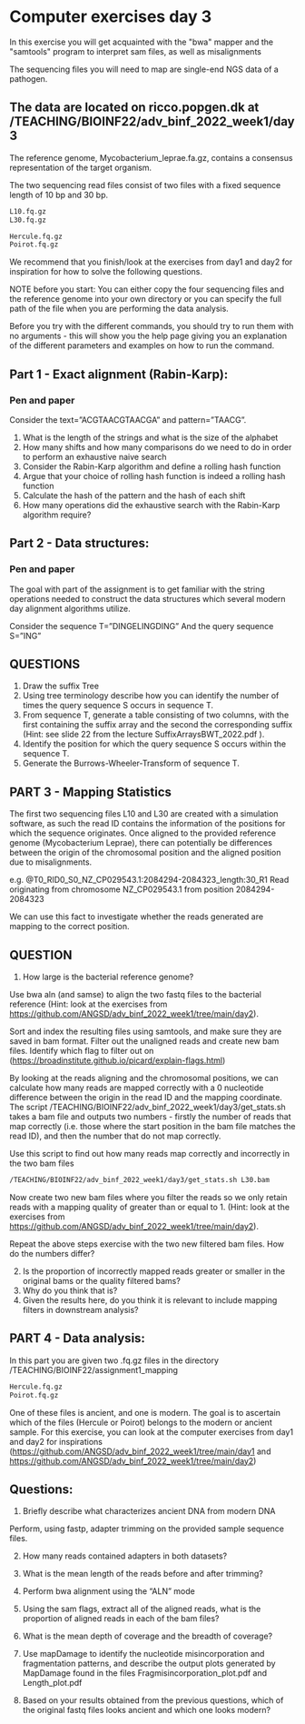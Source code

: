 # Computer exercises day 3
In this exercise you will get acquainted with the "bwa" mapper and the "samtools" program to interpret sam files, as well as misalignments

The sequencing files you will need to map are single-end NGS data of a pathogen.

## The data are located on ricco.popgen.dk at /TEACHING/BIOINF22/adv_binf_2022_week1/day3

The reference genome, Mycobacterium_leprae.fa.gz, contains a consensus representation of the target organism.

The two sequencing read files consist of two files with a fixed sequence length of 10 bp and 30 bp.

~~~bash
L10.fq.gz
L30.fq.gz
~~~

~~~bash
Hercule.fq.gz
Poirot.fq.gz
~~~

We recommend that you finish/look at the exercises from day1 and day2 for inspiration for how to solve the following questions.

NOTE before you start:
You can either copy the four sequencing files and the reference genome into your own directory or you can specify the full path of the file when you are performing the data analysis.

Before you try with the different commands, you should try to run them with no arguments - this will show you the help page giving you an explanation of the different parameters and examples on how to run the command. 

## Part 1 - Exact alignment (Rabin-Karp):
### Pen and paper
Consider the text=”ACGTAACGTAACGA” and pattern=”TAACG”.

1. What is the length of the strings and what is the size of the alphabet
2. How many shifts and how many comparisons do we need to do in order to perform an exhaustive naive search
3. Consider the Rabin-Karp algorithm and define a rolling hash function
4. Argue that your choice of rolling hash function is indeed a rolling hash function
5. Calculate the hash of the pattern and the hash of each shift
6. How many operations did the exhaustive search with the Rabin-Karp algorithm require?

## Part 2 - Data structures:
### Pen and paper
The goal with part of the assignment is to get familiar with the string operations needed to construct the data structures which several modern day alignment algorithms utilize.

Consider the sequence T=”DINGELINGDING”
And the query sequence S=”ING”

## QUESTIONS
1. Draw the suffix Tree
2. Using tree terminology describe how you can identify the number of times the query sequence S occurs in sequence T.
3. From sequence T, generate a table consisting of two columns, with the first containing the suffix array and the second the corresponding suffix (Hint: see slide 22 from the lecture SuffixArraysBWT_2022.pdf ).
4. Identify the position for which the query sequence S occurs within the sequence T. 
5. Generate the Burrows-Wheeler-Transform of sequence T.

## PART 3 - Mapping Statistics

The first two sequencing files L10 and L30 are created with a simulation software, as such the read ID contains the information of the positions for which the sequence originates. Once aligned to the provided reference genome (Mycobacterium Leprae), there can potentially be differences between the origin of the chromosomal position and the aligned position due to misalignments.

e.g.
@T0_RID0_S0_NZ_CP029543.1:2084294-2084323_length:30_R1
Read originating from chromosome 
NZ_CP029543.1
from position
2084294-2084323

We can use this fact to investigate whether the reads generated are mapping to the correct position. 

## QUESTION

1. How large is the bacterial reference genome?

Use bwa aln (and samse) to align the two fastq files to the bacterial reference (Hint: look at the exercises from https://github.com/ANGSD/adv_binf_2022_week1/tree/main/day2).

Sort and index the resulting files using samtools, and make sure they are saved in bam format. 
Filter out the unaligned reads and create new bam files. Identify which flag to filter out on (https://broadinstitute.github.io/picard/explain-flags.html)

By looking at the reads aligning and the chromosomal positions, we can calculate how many reads are mapped correctly with a 0 nucleotide difference between the origin in the read ID and the mapping coordinate. The script /TEACHING/BIOINF22/adv_binf_2022_week1/day3/get_stats.sh takes a bam file and outputs two numbers - firstly the number of reads that map correctly (i.e. those where the start position in the bam file matches the read ID), and then the number that do not map correctly.

Use this script to find out how many reads map correctly and incorrectly in the two bam files 
~~~bash
/TEACHING/BIOINF22/adv_binf_2022_week1/day3/get_stats.sh L30.bam
~~~

Now create two new bam files where you filter the reads so we only retain reads with a mapping quality of greater than or equal to 1. (Hint: look at the exercises from https://github.com/ANGSD/adv_binf_2022_week1/tree/main/day2).

Repeat the above steps exercise with the two new filtered bam files. How do the numbers differ?

2. Is the proportion of incorrectly mapped reads greater or smaller in the original bams or the quality filtered bams? 
3. Why do you think that is?
4. Given the results here, do you think it is relevant to include mapping filters in downstream analysis?

## PART 4 - Data analysis:
In this part you are given two .fq.gz files in the directory /TEACHING/BIOINF22/assignment1_mapping

~~~bash
Hercule.fq.gz
Poirot.fq.gz 
~~~

One of these files is ancient, and one is modern. The goal is to ascertain which of the files (Hercule or Poirot) belongs to the modern or ancient sample. For this exercise, you can look at the computer exercises from day1 and day2 for inspirations (https://github.com/ANGSD/adv_binf_2022_week1/tree/main/day1 and https://github.com/ANGSD/adv_binf_2022_week1/tree/main/day2) 

## Questions:
1. Briefly describe what characterizes ancient DNA from modern DNA

Perform, using fastp, adapter trimming on the provided sample sequence files.

2. How many reads contained adapters in both datasets? 

3. What is the mean length of the reads before and after trimming?

4. Perform bwa alignment using the “ALN” mode
5. Using the sam flags, extract all of the aligned reads, what is the proportion of aligned reads in each of the bam files?
6. What is the mean depth of coverage and the breadth of coverage?

7. Use mapDamage to identify the nucleotide misincorporation and fragmentation patterns, and describe the output plots generated by MapDamage found in the files Fragmisincorporation_plot.pdf and Length_plot.pdf

8. Based on your results obtained from the previous questions, which of the original fastq files looks ancient and which one looks modern?





